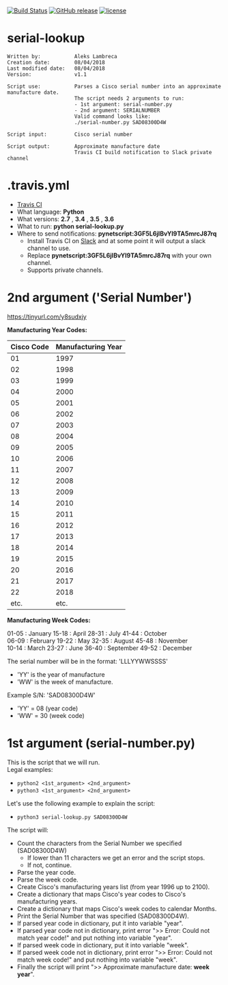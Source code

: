 [![Build Status](https://travis-ci.org/pynetscript/serial-lookup.svg?branch=master)](https://travis-ci.org/pynetscript/serial-lookup)
[![GitHub release](https://img.shields.io/badge/version-1.1-blue.svg)](https://github.com/pynetscript/serial-lookup)
[![license](https://img.shields.io/github/license/pynetscript/serial-lookup.svg)](https://github.com/pynetscript/serial-lookup/blob/master/LICENSE)

# serial-lookup

```
Written by:           Aleks Lambreca
Creation date:        08/04/2018
Last modified date:   08/04/2018
Version:              v1.1

Script use:           Parses a Cisco serial number into an approximate manufacture date.
                      The script needs 2 arguments to run:
                      - 1st argument: serial-number.py
                      - 2nd argument: SERIALNUMBER
                      Valid command looks like:
                      ./serial-number.py SAD08300D4W

Script input:         Cisco serial number

Script output:        Approximate manufacture date
                      Travis CI build notification to Slack private channel
```

# .travis.yml

- [Travis CI](https://travis-ci.org/pynetscript/serial-lookup)
- What language: **Python**
- What versions: **2.7** , **3.4** , **3.5** , **3.6**
- What to run: **python serial-lookup.py**
- Where to send notifications: **pynetscript:3GF5L6jlBvYl9TA5mrcJ87rq** 
  - Install Travis CI on [Slack](https://pynetscript.slack.com) and at some point it will output a slack channel to use.
  - Replace **pynetscript:3GF5L6jlBvYl9TA5mrcJ87rq** with your own channel.
  - Supports private channels.
  

# 2nd argument ('Serial Number')

https://tinyurl.com/y8sudxjy

**Manufacturing Year Codes:**

|Cisco Code | Manufacturing Year|
|-----------|-------------------|
|01|1997| 
|02|1998|
|03|1999|
|04|2000|    
|05|2001|    
|06|2002|
|07|2003|
|08|2004|
|09|2005|
|10|2006|
|11|2007|
|12|2008|
|13|2009|
|14|2010|
|15|2011|
|16|2012|
|17|2013|
|18|2014|
|19|2015|
|20|2016|
|21|2017|
|22|2018|
|etc.|etc.|
   
**Manufacturing Week Codes:**
  
01-05 : January     15-18 : April   28-31 : July        41-44 : October   
06-09 : February    19-22 : May     32-35 : August      45-48 : November   
10-14 : March       23-27 : June    36-40 : September   49-52 : December   
   
The serial number will be in the format: 'LLLYYWWSSSS'
- 'YY' is the year of manufacture
- 'WW' is the week of manufacture. 

Example S/N: 'SAD08300D4W'
- 'YY' = 08 (year code)
- 'WW' = 30 (week code)
  
  
# 1st argument (serial-number.py)
  
This is the script that we will run.   
Legal examples:   
- `python2 <1st_argument> <2nd_argument>`
- `python3 <1st_argument> <2nd_argument>`

Let's use the following example to explain the script:    
- `python3 serial-lookup.py SAD08300D4W`

The script will:     
- Count the characters from the Serial Number we specified (SAD08300D4W)
  - If lower than 11 characters we get an error and the script stops.
  - If not, continue.
- Parse the year code.
- Parse the week code.
- Create Cisco's manufacturing years list (from year 1996 up to 2100).
- Create a dictionary that maps Cisco's year codes to Cisco's manufacturing years.
- Create a dictionary that maps Cisco's week codes to calendar Months.
- Print the Serial Number that was specified (SAD08300D4W).
- If parsed year code in dictionary, put it into variable "year".
- If parsed year code not in dictionary, print error ">> Error: Could not match year code!" and put nothing into variable "year".
- If parsed week code in dictionary, put it into variable "week".
- If parsed week code not in dictionary, print error ">> Error: Could not match week code!" and put nothing into variable "week".
- Finally the script will print ">> Approximate manufacture date: **week** **year**".
